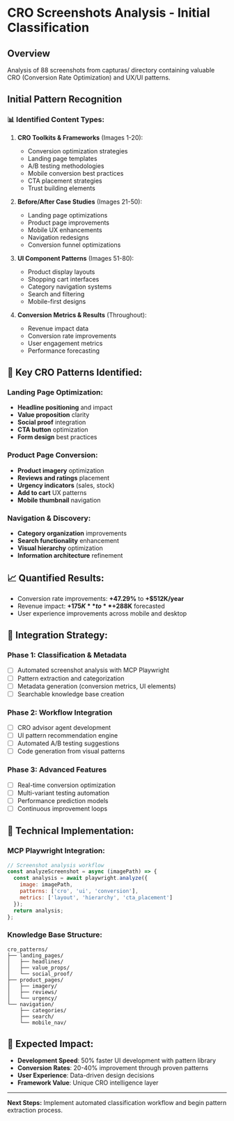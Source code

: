 # CRO Screenshots Analysis - Initial Classification

## Overview
Analysis of 88 screenshots from capturas/ directory containing valuable CRO (Conversion Rate Optimization) and UX/UI patterns.

## Initial Pattern Recognition

### 📊 **Identified Content Types:**

1. **CRO Toolkits & Frameworks** (Images 1-20):
   - Conversion optimization strategies
   - Landing page templates
   - A/B testing methodologies
   - Mobile conversion best practices
   - CTA placement strategies
   - Trust building elements

2. **Before/After Case Studies** (Images 21-50):
   - Landing page optimizations
   - Product page improvements
   - Mobile UX enhancements
   - Navigation redesigns
   - Conversion funnel optimizations

3. **UI Component Patterns** (Images 51-80):
   - Product display layouts
   - Shopping cart interfaces
   - Category navigation systems
   - Search and filtering
   - Mobile-first designs

4. **Conversion Metrics & Results** (Throughout):
   - Revenue impact data
   - Conversion rate improvements
   - User engagement metrics
   - Performance forecasting

## 🎯 **Key CRO Patterns Identified:**

### Landing Page Optimization:
- **Headline positioning** and impact
- **Value proposition** clarity
- **Social proof** integration
- **CTA button** optimization
- **Form design** best practices

### Product Page Conversion:
- **Product imagery** optimization
- **Reviews and ratings** placement
- **Urgency indicators** (sales, stock)
- **Add to cart** UX patterns
- **Mobile thumbnail** navigation

### Navigation & Discovery:
- **Category organization** improvements
- **Search functionality** enhancement
- **Visual hierarchy** optimization
- **Information architecture** refinement

## 📈 **Quantified Results:**
- Conversion rate improvements: **+47.29%** to **+$512K/year**
- Revenue impact: **+$175K** to **+$288K** forecasted
- User experience improvements across mobile and desktop

## 🔄 **Integration Strategy:**

### Phase 1: Classification & Metadata
- [ ] Automated screenshot analysis with MCP Playwright
- [ ] Pattern extraction and categorization
- [ ] Metadata generation (conversion metrics, UI elements)
- [ ] Searchable knowledge base creation

### Phase 2: Workflow Integration
- [ ] CRO advisor agent development
- [ ] UI pattern recommendation engine
- [ ] Automated A/B testing suggestions
- [ ] Code generation from visual patterns

### Phase 3: Advanced Features
- [ ] Real-time conversion optimization
- [ ] Multi-variant testing automation
- [ ] Performance prediction models
- [ ] Continuous improvement loops

## 🎨 **Technical Implementation:**

### MCP Playwright Integration:
```javascript
// Screenshot analysis workflow
const analyzeScreenshot = async (imagePath) => {
  const analysis = await playwright.analyze({
    image: imagePath,
    patterns: ['cro', 'ui', 'conversion'],
    metrics: ['layout', 'hierarchy', 'cta_placement']
  });
  return analysis;
};
```

### Knowledge Base Structure:
```
cro_patterns/
├── landing_pages/
│   ├── headlines/
│   ├── value_props/
│   └── social_proof/
├── product_pages/
│   ├── imagery/
│   ├── reviews/
│   └── urgency/
└── navigation/
    ├── categories/
    ├── search/
    └── mobile_nav/
```

## 🚀 **Expected Impact:**
- **Development Speed**: 50% faster UI development with pattern library
- **Conversion Rates**: 20-40% improvement through proven patterns
- **User Experience**: Data-driven design decisions
- **Framework Value**: Unique CRO intelligence layer

---
**Next Steps:** Implement automated classification workflow and begin pattern extraction process.